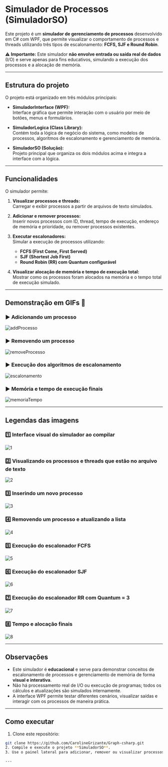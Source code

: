 # Simulador de Processos (SimuladorSO)

Este projeto é um **simulador de gerenciamento de processos** desenvolvido em C# com WPF, que permite visualizar o comportamento de processos e threads utilizando três tipos de escalonamento: **FCFS, SJF e Round Robin**.  

⚠️ **Importante:** Este simulador **não envolve entrada ou saída real de dados** (I/O) e serve apenas para fins educativos, simulando a execução dos processos e a alocação de memória.

---

## Estrutura do projeto

O projeto está organizado em três módulos principais:

- **SimuladorInterface (WPF):**  
  Interface gráfica que permite interação com o usuário por meio de botões, menus e formulários.  

- **SimuladorLogica (Class Library):**  
  Contém toda a lógica de negócio do sistema, como modelos de processos, algoritmos de escalonamento e gerenciamento de memória.  

- **SimuladorSO (Solução):**  
  Projeto principal que organiza os dois módulos acima e integra a interface com a lógica.

---

## Funcionalidades

O simulador permite:

1. **Visualizar processos e threads:**  
   Carregar e exibir processos a partir de arquivos de texto simulados.

2. **Adicionar e remover processos:**  
   Inserir novos processos com ID, thread, tempo de execução, endereço de memória e prioridade, ou remover processos existentes.

3. **Executar escalonadores:**  
   Simular a execução de processos utilizando:
   - **FCFS (First Come, First Served)**
   - **SJF (Shortest Job First)**
   - **Round Robin (RR) com Quantum configurável**

4. **Visualizar alocação de memória e tempo de execução total:**  
   Mostrar como os processos foram alocados na memória e o tempo total de execução simulado.

---
## Demonstração em GIFs 🎥

### ▶️ Adicionando um processo
![addProcesso](ImagensSimulador/addProcesso.gif)

### ▶️ Removendo um processo
![removeProcesso](ImagensSimulador/removeProcesso.gif)

### ▶️ Execução dos algoritmos de escalonamento
![escalonamento](ImagensSimulador/escalonamento.gif)

### ▶️ Memória e tempo de execução finais
![memoriaTempo](ImagensSimulador/memoriaTempo.gif)

---

## Legendas das imagens

### 1️⃣ Interface visual do simulador ao compilar
![1](ImagensSimulador/1.png)

### 2️⃣ Visualizando os processos e threads que estão no arquivo de texto
![2](ImagensSimulador/2.png)

### 3️⃣ Inserindo um novo processo
![3](ImagensSimulador/3.png)

### 4️⃣ Removendo um processo e atualizando a lista
![4](ImagensSimulador/4.png)

### 5️⃣ Execução do escalonador FCFS
![5](ImagensSimulador/5.png)

### 6️⃣ Execução do escalonador SJF
![6](ImagensSimulador/6.png)

### 7️⃣ Execução do escalonador RR com Quantum = 3
![7](ImagensSimulador/7.png)

### 8️⃣ Tempo e alocação finais
![8](ImagensSimulador/8.png)

---

## Observações

- Este simulador é **educacional** e serve para demonstrar conceitos de escalonamento de processos e gerenciamento de memória de forma **visual e interativa**.  
- Não há processamento real de I/O ou execução de programas; todos os cálculos e atualizações são simulados internamente.  
- A interface WPF permite testar diferentes cenários, visualizar saídas e interagir com os processos de maneira prática.

---

## Como executar
1. Clone este repositório:
```bash
git clone https://github.com/CarolineGrizante/Graph-csharp.git  
2. Compile e execute o projeto **SimuladorSO**.  
3. Use o painel lateral para adicionar, remover ou visualizar processos, e executar os diferentes escalonadores.  

---

